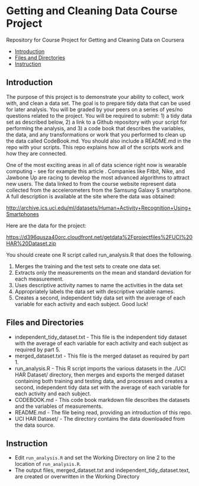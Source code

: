 Getting and Cleaning Data Course Project
========================================

Repository for Course Project for Getting and Cleaning Data on Coursera

* [Introduction](#Introduction)
* [Files and Directories](#Files-and-Directories)
* [Instruction](#Instruction)

## Introduction

The purpose of this project is to demonstrate your ability to collect, work with, and clean a data set. The goal is to prepare tidy data that can be used for later analysis. You will be graded by your peers on a series of yes/no questions related to the project. You will be required to submit: 1) a tidy data set as described below, 2) a link to a Github repository with your script for performing the analysis, and 3) a code book that describes the variables, the data, and any transformations or work that you performed to clean up the data called CodeBook.md. You should also include a README.md in the repo with your scripts. This repo explains how all of the scripts work and how they are connected.  

One of the most exciting areas in all of data science right now is wearable computing - see for example this article . Companies like Fitbit, Nike, and Jawbone Up are racing to develop the most advanced algorithms to attract new users. The data linked to from the course website represent data collected from the accelerometers from the Samsung Galaxy S smartphone. A full description is available at the site where the data was obtained: 

http://archive.ics.uci.edu/ml/datasets/Human+Activity+Recognition+Using+Smartphones 

Here are the data for the project: 

https://d396qusza40orc.cloudfront.net/getdata%2Fprojectfiles%2FUCI%20HAR%20Dataset.zip 

You should create one R script called run_analysis.R that does the following. 
1. Merges the training and the test sets to create one data set.
2. Extracts only the measurements on the mean and standard deviation for each measurement. 
3. Uses descriptive activity names to name the activities in the data set
4. Appropriately labels the data set with descriptive variable names. 
5. Creates a second, independent tidy data set with the average of each variable for each activity and each subject. 
Good luck!

## Files and Directories

* independent_tidy_dataset.txt - This file is the independent tidy dataset with the average of each variable for each activity and each subject as required by part 5.
* merged_dataset.txt - This file is the merged dataset as required by part 1.
* run_analysis.R - This R script imports the various datasets in the ./UCI HAR Dataset/ directory, then merges and exports the merged dataset containing both training and testing data, and processes and creates a second, independent tidy data set with the average of each variable for each activity and each subject.
* CODEBOOK.md - This code book markdown file describes the datasets and the variables of measurements.
* README.md - The file being read, providing an introduction of this repo.
* UCI HAR Dataset/ - The directory contains the data downloaded from the data source.

## Instruction

* Edit ```run_analysis.R``` and set the Working Directory on line 2 to the location of ```run_analysis.R```.
* The output files, merged_dataset.txt and independent_tidy_dataset.text, are created or overwritten in the Working Directory